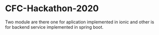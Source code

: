# CFC-Hackathon-2020

Two  module are there one for aplication implemented in ionic and other is for backend service implemented in spring boot.
